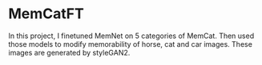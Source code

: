 # MemCatFT
In this project, I finetuned MemNet on 5 categories of MemCat. Then used those models to modify memorability of horse, cat and car images. These images are generated by styleGAN2.
